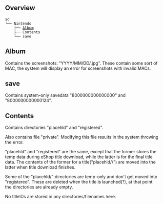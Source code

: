 ## Overview

`sd`  
`└── Nintendo`  
`    ├── `[`Album`](#Album "wikilink")  
`    ├── Contents`  
`    └── save`

## Album

Contains the screenshots: "YYYY/MM/DD/<hex>.jpg". These contain some
sort of MAC, the system will display an error for screenshots with
invalid MACs.

## save

Contains system-only savedata "8000000000000000" and "8000000000000124".

## Contents

Contains directories "placehld" and "registered".

Also contains file "private". Modifying this file results in the system
throwing the <this microSD is for another system> error.

"placehld" and "registered" are the same, except that the former stores
the temp data during eShop title download, while the latter is for the
final title data. The contents of the former for a
title("placehld/<hex>/") are moved into the latter when title download
finishes.

Some of the "placehld/<hex>" directories are temp-only and don't get
moved into "registered". These are deleted when the title is
launched(?), at that point the directories are already empty.

No titleIDs are stored in any directories/filenames here.
